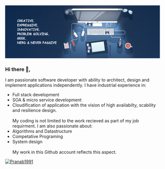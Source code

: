 ![Header](https://github.com/Pranab1991/Pranab1991/blob/main/asset/headerBanner.png "Header")

### Hi there 👋,

I am passionate software developer with ability to architect, design and implement applications independently. I have industrial experience in:
- Full stack development
- SOA & micro service development
- Cloudification of application with the vision of high availabilty, scability and resilience design.<br><br>
My coding is not limited to the work recieved as part of my job requirment. I am also passionate about: 
- Algorithms and Datastructure
- Competative Programing
- System design<br><br>
My work in this Github account reflects this aspect.  

<p align="left"> <a href="https://github.com/ryo-ma/github-profile-trophy"><img src="https://github-profile-trophy.vercel.app/?username=Pranab1991" alt="Pranab1991" /></a> </p>

<!--
**Pranab1991/Pranab1991** is a ✨ _special_ ✨ repository because its `README.md` (this file) appears on your GitHub profile.

Here are some ideas to get you started:

- 🔭 I’m currently working on ...
- 🌱 I’m currently learning ...
- 👯 I’m looking to collaborate on ...
- 🤔 I’m looking for help with ...
- 💬 Ask me about ...
- 📫 How to reach me: ...
- 😄 Pronouns: ...
- ⚡ Fun fact: ...
-->
